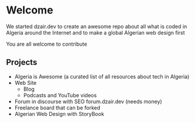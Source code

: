 # Welcome

We started dzair.dev to create an awesome repo about all what is coded in Algeria around the Internet and to make a global Algerian web design first

You are all welcome to contribute

## Projects

* Algeria is Awesome (a curated list of all resources about tech in Algeria)
* Web Site
  - Blog
  - Podcasts and YouTube videos
* Forum in discourse with SEO forum.dzair.dev (needs money)
* Freelance board that can be forked
* Algerian Web Design with StoryBook
